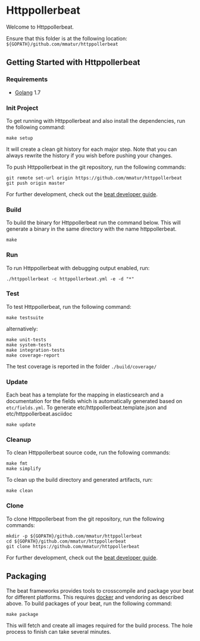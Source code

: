 # Httppollerbeat

Welcome to Httppollerbeat.

Ensure that this folder is at the following location:
`${GOPATH}/github.com/mmatur/httppollerbeat`

## Getting Started with Httppollerbeat

### Requirements

* [Golang](https://golang.org/dl/) 1.7

### Init Project
To get running with Httppollerbeat and also install the
dependencies, run the following command:

```
make setup
```

It will create a clean git history for each major step. Note that you can always rewrite the history if you wish before pushing your changes.

To push Httppollerbeat in the git repository, run the following commands:

```
git remote set-url origin https://github.com/mmatur/httppollerbeat
git push origin master
```

For further development, check out the [beat developer guide](https://www.elastic.co/guide/en/beats/libbeat/current/new-beat.html).

### Build

To build the binary for Httppollerbeat run the command below. This will generate a binary
in the same directory with the name httppollerbeat.

```
make
```


### Run

To run Httppollerbeat with debugging output enabled, run:

```
./httppollerbeat -c httppollerbeat.yml -e -d "*"
```


### Test

To test Httppollerbeat, run the following command:

```
make testsuite
```

alternatively:
```
make unit-tests
make system-tests
make integration-tests
make coverage-report
```

The test coverage is reported in the folder `./build/coverage/`

### Update

Each beat has a template for the mapping in elasticsearch and a documentation for the fields
which is automatically generated based on `etc/fields.yml`.
To generate etc/httppollerbeat.template.json and etc/httppollerbeat.asciidoc

```
make update
```


### Cleanup

To clean  Httppollerbeat source code, run the following commands:

```
make fmt
make simplify
```

To clean up the build directory and generated artifacts, run:

```
make clean
```


### Clone

To clone Httppollerbeat from the git repository, run the following commands:

```
mkdir -p ${GOPATH}/github.com/mmatur/httppollerbeat
cd ${GOPATH}/github.com/mmatur/httppollerbeat
git clone https://github.com/mmatur/httppollerbeat
```


For further development, check out the [beat developer guide](https://www.elastic.co/guide/en/beats/libbeat/current/new-beat.html).


## Packaging

The beat frameworks provides tools to crosscompile and package your beat for different platforms. This requires [docker](https://www.docker.com/) and vendoring as described above. To build packages of your beat, run the following command:

```
make package
```

This will fetch and create all images required for the build process. The hole process to finish can take several minutes.
